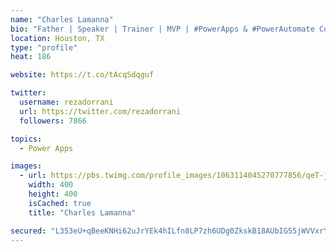 ```yaml
---
name: "Charles Lamanna"
bio: "Father | Speaker | Trainer | MVP | #PowerApps & #PowerAutomate Community Super User | YouTuber Right-pointing triangle http://youtube.com/c/rezadorrani | Learn - Share - Clockwise rightwards and leftwards open circle arrows"
location: Houston, TX
type: "profile"
heat: 186

website: https://t.co/tAcqSdqguf

twitter:
  username: rezadorrani
  url: https://twitter.com/rezadorrani
  followers: 7866

topics:
  - Power Apps

images:
  - url: https://pbs.twimg.com/profile_images/1063114045270777856/qeT-jpWr_400x400.jpg
    width: 400
    height: 400
    isCached: true
    title: "Charles Lamanna"

secured: "L353eU+qBeeKNHi62uJrYEk4hILfn8LP7zh6UDg0ZkskB18AUbIG55jWVVxrYR8J4J51dRUzrQpag7ElgFp55qJ6vS/Gxs4+kQspfBU4z5KiE2oKOElYgIUssCx2lT1xiHtuCOWjAWLp5oX2LD3OoVU0iu6q6tFKVgjxF8CmmqxrDNuqQZBTudAC8bZaQnKdp2gLUzB22GMWEeUPjKeZQJyuQE6+FFVcL8mLpfMS6IUOWcwp6YSio/9UyugzL+lXXAOlOLsxb5zvFrHW3pYuAwBiFic5Qgnmp3dx7hZ7WFWHO60t7BIqq65eA5LTXyFDTTHbJvA/n0g5ch+bD0xg1VusFVuKxlZsNY8PbaJwteISUvgGNcnxReW1LzmLcvZ+2w9p8J78q3h6SlWnwNHQVeMOvJCIzaDeoFLG3njMsOQ=;5qi0rA6nktwdhdwDs91qvQ=="
---
```


